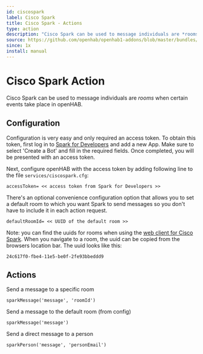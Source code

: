 ```yaml
---
id: ciscospark
label: Cisco Spark
title: Cisco Spark - Actions
type: action
description: "Cisco Spark can be used to message individuals are *rooms* when certain events take place in openHAB."
source: https://github.com/openhab/openhab1-addons/blob/master/bundles/action/org.openhab.action.ciscospark/README.md
since: 1x
install: manual
---
```


<!-- Attention authors: Do not edit directly. Please add your changes to the appropriate source repository -->

<!-- {% include base.html %} -->

# Cisco Spark Action

Cisco Spark can be used to message individuals are *rooms* when certain events take place in openHAB.

## Configuration

Configuration is very easy and only required an access token.
To obtain this token, first log in to [Spark for Developers](https://developer.ciscospark.com/add-app.html) and add a new App.
Make sure to select 'Create a Bot' and fill in the required fields.
Once completed, you will be presented with an access token.

Next, configure openHAB with the access token by adding following line to the file `services/ciscospark.cfg`:

  `accessToken= << access token from Spark for Developers >>`

There's an optional convenience configuration option that allows you to set a default room to which you want Spark to send messages so you don't have to include it in each action request.

  `defaultRoomId= << UUID of the default room >>`

Note: you can find the uuids for rooms when using the [web client for Cisco Spark](https://web.ciscospark.com).
When you navigate to a room, the uuid can be copied from the browsers location bar.
The uuid looks like this:

`24c617f0-fbe4-11e5-be0f-2fe93bbeddd9`

## Actions

Send a message to a specific room

  `sparkMessage('message', 'roomId')`

Send a message to the default room (from config)

  `sparkMessage('message')`

Send a direct message to a person

  `sparkPerson('message', 'personEmail')`
